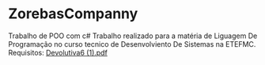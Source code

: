 # ZorebasCompanny
Trabalho de POO com c#
Trabalho realizado para a matéria de Liguagem De Programação no curso tecnico de Desenvolviento De Sistemas na ETEFMC.
Requisitos: [Devolutiva6 (1).pdf](https://github.com/xico-png/ZorebasCompanny/files/12448924/Devolutiva6.1.pdf)
